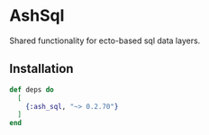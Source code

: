 # AshSql

Shared functionality for ecto-based sql data layers.

## Installation

```elixir
def deps do
  [
    {:ash_sql, "~> 0.2.70"}
  ]
end
```
